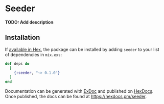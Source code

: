 # Seeder

**TODO: Add description**

## Installation

If [available in Hex](https://hex.pm/docs/publish), the package can be installed
by adding `seeder` to your list of dependencies in `mix.exs`:

```elixir
def deps do
  [
    {:seeder, "~> 0.1.0"}
  ]
end
```

Documentation can be generated with [ExDoc](https://github.com/elixir-lang/ex_doc)
and published on [HexDocs](https://hexdocs.pm). Once published, the docs can
be found at <https://hexdocs.pm/seeder>.

